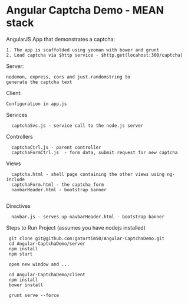 Angular Captcha Demo - MEAN stack
=================================

AngularJS App that demonstrates a captcha:

```
1. The app is scaffolded using yeoman with bower and grunt
2. Load captcha via $http service - $http.get(locahost:300/captcha)
```

Server:
```
nodemon, express, cors and just.randomstring to
generate the captcha text
```

Client:
```
Configuration in app.js

```


Services
```
  captchaSvc.js - service call to the node.js server
```

Controllers
```
  captchaCtrl.js - parent controller
  captchaFormCtrl.js  - form data, submit request for new captcha
```

Views
```
  captcha.html - shell page containing the other views using ng-include
  captchaForm.html - the captcha form
  navbarHeader.html - bootstrap banner


```

Directives
```
  navbar.js - serves up navbarHeader.html - bootstrap banner
```

Steps to Run Project (assumes you have nodejs installed)

```
 git clone git@github.com:gatortim50/Angular-CaptchaDemo.git
 cd Angular-CaptchaDemo/server
 npm install
 npm start

 open new window and ...

 cd Angular-CaptchaDemo/client
 npm install
 bower install

 grunt serve --force
```
